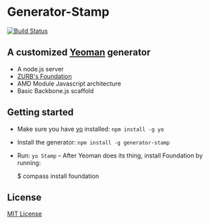 # Generator-Stamp
[![Build Status](https://secure.travis-ci.org/kyledetella/generator-stamp.png?branch=master)](https://travis-ci.org/kyledetella/generator-stamp)

## A customized [Yeoman](http://yeoman.io) generator
  + A node.js server
  + [ZURB's Foundation](http://foundation.zurb.com)
  + AMD Module Javascript architecture
  + Basic Backbone.js scaffold

## Getting started
- Make sure you have [yo](https://github.com/yeoman/yo) installed:
    `npm install -g yo`
- Install the generator: `npm install -g generator-stamp`
- Run: `yo Stamp`
– After Yeoman does its thing, install Foundation by running:

    $ compass install foundation

## License
[MIT License](http://en.wikipedia.org/wiki/MIT_License)
